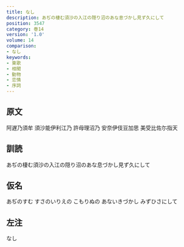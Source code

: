 ```yaml
---
title: なし
description: あぢの棲む須沙の入江の隠り沼のあな息づかし見ず久にして
position: 3547
category: 巻14
version: '1.0'
volume: 14
comparison:
- なし
keywords:
- 東歌
- 相聞
- 動物
- 恋情
- 序詞
---
```


## 原文

阿遅乃須牟 須沙能伊利江乃 許母理沼乃 安奈伊伎豆加思 美受比佐尓指天

## 訓読

あぢの棲む須沙の入江の隠り沼のあな息づかし見ず久にして

## 仮名

あぢのすむ すさのいりえの こもりぬの あないきづかし みずひさにして

## 左注

なし

